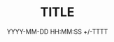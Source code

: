 ---
title: TITLE
date: YYYY-MM-DD HH:MM:SS +/-TTTT
categories: [TOP_CATEGORY, SUB_CATEGORY]
tags: [pos]     # TAG names should always be lowercase
---